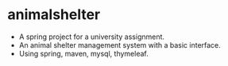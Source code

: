 # animalshelter

* A spring project for a university assignment.
* An animal shelter management system with a basic interface.
* Using spring, maven, mysql, thymeleaf.
